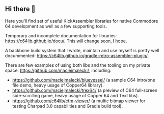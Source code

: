 ## Hi there 👋

Here you'll find set of useful KickAssembler libraries for native Commodore 64 development as well as a few supporting tools.

Temporary and incomplete documentation for libraries: https://c64lib.github.io/docu/. This will change soon, I hope.

A backbone build system that I wrote, maintain and use myself is pretty well docummented: https://c64lib.github.io/gradle-retro-assembler-plugin/.

There are few examples of using both libs and the tooling on my private space: https://github.com/maciejmalecki/, including:
* https://github.com/maciejmalecki/bluevessel/ (a sample C64 intro/one file demo, heavy usage of Copper64 library).
* https://github.com/maciejmalecki/trex64/ (a preview of C64 full-screen side-scrolling game, heavy usage of Copper 64 and Text libs).
* https://github.com/c64lib/ctm-viewer/ (a multic bitmap viewer for testing Charpad 3.0 capabilities and Gradle build tool).
